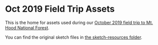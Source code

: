 # Oct 2019 Field Trip Assets 

This is the home for assets used during our [October 2019 field trip to Mt. Hood National Forest](https://github.com/USDAForestService/USFS-timber-permitting/wiki/Field-trip-1:-Observing-frontliners-and-fuelwood-permit-purchasers-at-Mount-Hood). 

You can find the original sketch files in [the sketch-resources folder](../../sketch-resources).
